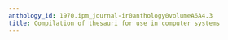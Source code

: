 ```yaml
---
anthology_id: 1970.ipm_journal-ir0anthology0volumeA6A4.3
title: Compilation of thesauri for use in computer systems
---
```

